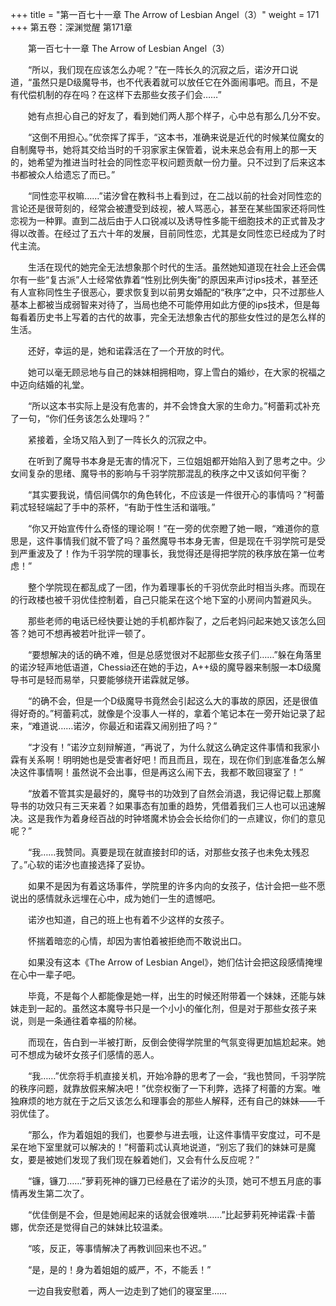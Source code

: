 +++
title = "第一百七十一章 The Arrow of Lesbian Angel（3）"
weight = 171
+++
第五卷：深渊觉醒 第171章

　　第一百七十一章 The Arrow of Lesbian Angel（3）

　　“所以，我们现在应该怎么办呢？”在一阵长久的沉寂之后，诺汐开口说道，“虽然只是D级魔导书，也不代表着就可以放任它在外面闹事吧。而且，不是有代偿机制的存在吗？在这样下去那些女孩子们会……”

　　她有点担心自己的好友了，看到她们两人那个样子，心中总有那么几分不安。

　　“这倒不用担心。”优奈挥了挥手，“这本书，准确来说是近代的时候某位魔女的自制魔导书，她将其交给当时的千羽家家主保管着，说未来总会有用上的那一天的，她希望为推进当时社会的同性恋平权问题贡献一份力量。只不过到了后来这本书都被众人给遗忘了而已。”

　　“同性恋平权嘛……”诺汐曾在教科书上看到过，在二战以前的社会对同性恋的言论还是很苛刻的，经常会被遭受到歧视，被人骂恶心，甚至在某些国家还将同性恋视为一种罪。直到二战后由于人口锐减以及诱导性多能干细胞技术的正式普及才得以改善。在经过了五六十年的发展，目前同性恋，尤其是女同性恋已经成为了时代主流。

　　生活在现代的她完全无法想象那个时代的生活。虽然她知道现在社会上还会偶尔有一些“复古派”人士经常依靠着“性别比例失衡”的原因来声讨ips技术，甚至还有人宣称同性生子很恶心，要求恢复到以前男女婚配的“秩序”之中，只不过那些人基本上都被当成弱智来对待了，当局也绝不可能停用如此方便的ips技术，但是每每看着历史书上写着的古代的故事，完全无法想象古代的那些女性过的是怎么样的生活。

　　还好，幸运的是，她和诺霖活在了一个开放的时代。

　　她可以毫无顾忌地与自己的妹妹相拥相吻，穿上雪白的婚纱，在大家的祝福之中迈向结婚的礼堂。

　　“所以这本书实际上是没有危害的，并不会馋食大家的生命力。”柯蕾莉忒补充了一句，“你们任务该怎么处理吗？”

　　紧接着，全场又陷入到了一阵长久的沉寂之中。

　　在听到了魔导书本身是无害的情况下，三位姐姐都开始陷入到了思考之中。少女间复杂的思绪、魔导书的影响与千羽学院那混乱的秩序之中又该如何平衡？

　　“其实要我说，情侣间偶尔的角色转化，不应该是一件很开心的事情吗？”柯蕾莉忒轻轻端起了手中的茶杯，“有助于性生活和谐哦。”

　　“你又开始宣传什么奇怪的理论啊！”在一旁的优奈瞪了她一眼，“难道你的意思是，这件事情我们就不管了吗？虽然魔导书本身无害，但是现在千羽学院可是受到严重波及了！作为千羽学院的理事长，我觉得还是得把学院的秩序放在第一位考虑！”

　　整个学院现在都乱成了一团，作为着理事长的千羽优奈此时相当头疼。而现在的行政楼也被千羽优佳控制着，自己只能呆在这个地下室的小房间内暂避风头。 

　　那些老师的电话已经快要让她的手机都炸裂了，之后老妈问起来她又该怎么回答？她可不想再被若叶批评一顿了。

　　“要想解决的话的确不难，但是总感觉很对不起那些女孩子们……”躲在角落里的诺汐轻声地低语道，Chessia还在她的手边，A++级的魔导器来制服一本D级魔导书可是轻而易举，只要能够绕开诺霖就足够。

　　“的确不会，但是一个D级魔导书竟然会引起这么大的事故的原因，还是很值得好奇的。”柯蕾莉忒，就像是个没事人一样的，拿着个笔记本在一旁开始记录了起来，“难道说……诺汐，你最近和诺霖又闹别扭了吗？”

　　“才没有！”诺汐立刻辩解道，“再说了，为什么就这么确定这件事情和我家小霖有关系啊！明明她也是受害者好吧！而且而且，现在，现在你们到底准备怎么解决这件事情啊！虽然说不会出事，但是再这么闹下去，我都不敢回寝室了！”

　　“放着不管其实是最好的，魔导书的功效到了自然会消退，我记得记载上那魔导书的功效只有三天来着？如果事态有加重的趋势，凭借着我们三人也可以迅速解决。这是我作为着身经百战的时钟塔魔术协会会长给你们的一点建议，你们的意见呢？”

　　“我……我赞同。真要是现在就直接封印的话，对那些女孩子也未免太残忍了。”心软的诺汐也直接选择了妥协。

　　如果不是因为有着这场事件，学院里的许多内向的女孩子，估计会把一些不愿说出的感情就永远埋在心中，成为她们一生的遗憾吧。

　　诺汐也知道，自己的班上也有着不少这样的女孩子。

　　怀揣着暗恋的心情，却因为害怕着被拒绝而不敢说出口。

　　如果没有这本《The Arrow of Lesbian Angel》，她们估计会把这段感情掩埋在心中一辈子吧。

　　毕竟，不是每个人都能像是她一样，出生的时候还附带着一个妹妹，还能与妹妹走到一起的。虽然这本魔导书只是一个小小的催化剂，但是对于那些女孩子来说，则是一条通往着幸福的阶梯。

　　而现在，告白到一半被打断，反倒会使得学院里的气氛变得更加尴尬起来。她可不想成为破坏女孩子们感情的恶人。

　　“我……”优奈将手机直接关机，开始冷静的思考了一会，“我也赞同，千羽学院的秩序问题，就靠放假来解决吧！”优奈权衡了一下利弊，选择了柯蕾的方案。唯独麻烦的地方就在于之后又该怎么和理事会的那些人解释，还有自己的妹妹——千羽优佳了。

　　“那么，作为着姐姐的我们，也要参与进去哦，让这件事情平安度过，可不是呆在地下室里就可以解决的！”柯蕾莉忒认真地说道，“别忘了我们的妹妹可是魔女，要是被她们发现了我们现在躲着她们，又会有什么反应呢？”

　　“镰，镰刀……”萝莉死神的镰刀已经悬在了诺汐的头顶，她可不想五月底的事情再发生第二次了。

　　“优佳倒是不会，但是她闹起来的话就会很难哄……”比起萝莉死神诺霖·卡蕾娜，优奈还是觉得自己的妹妹比较温柔。

　　“咳，反正，等事情解决了再教训回来也不迟。”

　　“是，是的！身为着姐姐的威严，不，不能丢！”

　　一边自我安慰着，两人一边走到了她们的寝室里……

　　　


